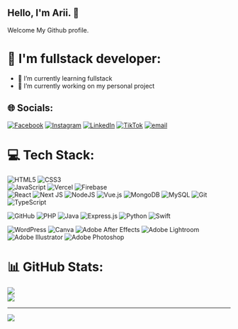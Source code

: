 ## Hello, I'm Arii. 👋  
Welcome My Github profile.<br>
# 💫 I'm fullstack developer:
- 🌱 I’m currently learning fullstack
- 🔭 I’m currently working on my personal project


<!-- Proudly created with GPRM ( https://gprm.itsvg.in ) -->

## 🌐 Socials:
[![Facebook](https://img.shields.io/badge/Facebook-%231877F2.svg?logo=Facebook&logoColor=white)](https://www.facebook.com/profile.php?id=100010655025939&locale=ja_JP) 
[![Instagram](https://img.shields.io/badge/Instagram-%23E4405F.svg?logo=Instagram&logoColor=white)](https://www.instagram.com/opti.ari/) 
[![LinkedIn](https://img.shields.io/badge/LinkedIn-%230077B5.svg?logo=linkedin&logoColor=white)](https://www.linkedin.com/in/ariunjargal-ochirpurev-28ba30300/) 
[![TikTok](https://img.shields.io/badge/TikTok-%23000000.svg?logo=TikTok&logoColor=white)](https://tiktok.com/@opti.ariunjargal.ochirpurev@gmail.com) 
[![email](https://img.shields.io/badge/Email-D14836?logo=gmail&logoColor=white)](mailto:ariunjargal.ochirpurev@gmail.com) 

# 💻 Tech Stack:
![HTML5](https://img.shields.io/badge/html5-%23E34F26.svg?style=for-the-badge&logo=html5&logoColor=white)
![CSS3](https://img.shields.io/badge/css3-%231572B6.svg?style=for-the-badge&logo=css3&logoColor=white)  
![JavaScript](https://img.shields.io/badge/javascript-%23323330.svg?style=for-the-badge&logo=javascript&logoColor=%23F7DF1E) 
![Vercel](https://img.shields.io/badge/vercel-%23000000.svg?style=for-the-badge&logo=vercel&logoColor=white) 
![Firebase](https://img.shields.io/badge/firebase-%23039BE5.svg?style=for-the-badge&logo=firebase)  
![React](https://img.shields.io/badge/react-%2320232a.svg?style=for-the-badge&logo=react&logoColor=%2361DAFB) 
![Next JS](https://img.shields.io/badge/Next-black?style=for-the-badge&logo=next.js&logoColor=white)
![NodeJS](https://img.shields.io/badge/node.js-6DA55F?style=for-the-badge&logo=node.js&logoColor=white) 
![Vue.js](https://img.shields.io/badge/vue.js-%2335495e.svg?style=for-the-badge&logo=vuedotjs&logoColor=%234FC08D) 
![MongoDB](https://img.shields.io/badge/MongoDB-%234ea94b.svg?style=for-the-badge&logo=mongodb&logoColor=white)
![MySQL](https://img.shields.io/badge/mysql-4479A1.svg?style=for-the-badge&logo=mysql&logoColor=white) 
![Git](https://img.shields.io/badge/git-%23F05033.svg?style=for-the-badge&logo=git&logoColor=white) 
![TypeScript](https://img.shields.io/badge/typescript-%23007ACC.svg?style=for-the-badge&logo=typescript&logoColor=white)

![GitHub](https://img.shields.io/badge/github-%23121011.svg?style=for-the-badge&logo=github&logoColor=white) 
![PHP](https://img.shields.io/badge/php-%23777BB4.svg?style=for-the-badge&logo=php&logoColor=white)
![Java](https://img.shields.io/badge/java-%23ED8B00.svg?style=for-the-badge&logo=openjdk&logoColor=white) 
![Express.js](https://img.shields.io/badge/express.js-%23404d59.svg?style=for-the-badge&logo=express&logoColor=%2361DAFB)
![Python](https://img.shields.io/badge/python-3670A0?style=for-the-badge&logo=python&logoColor=ffdd54) 
![Swift](https://img.shields.io/badge/swift-F54A2A?style=for-the-badge&logo=swift&logoColor=white)

![WordPress](https://img.shields.io/badge/WordPress-%23117AC9.svg?style=for-the-badge&logo=WordPress&logoColor=white) 
![Canva](https://img.shields.io/badge/Canva-%2300C4CC.svg?style=for-the-badge&logo=Canva&logoColor=white)
![Adobe After Effects](https://img.shields.io/badge/Adobe%20After%20Effects-9999FF.svg?style=for-the-badge&logo=Adobe%20After%20Effects&logoColor=white) 
![Adobe Lightroom](https://img.shields.io/badge/Adobe%20Lightroom-31A8FF.svg?style=for-the-badge&logo=Adobe%20Lightroom&logoColor=white)
![Adobe Illustrator](https://img.shields.io/badge/adobe%20illustrator-%23FF9A00.svg?style=for-the-badge&logo=adobe%20illustrator&logoColor=white) 
![Adobe Photoshop](https://img.shields.io/badge/adobe%20photoshop-%2331A8FF.svg?style=for-the-badge&logo=adobe%20photoshop&logoColor=white) 

# 📊 GitHub Stats:
![](https://github-readme-stats.vercel.app/api?username=Ariunjargal-O&theme=radical&hide_border=false&include_all_commits=true&count_private=false)<br/>
![](https://github-readme-stats.vercel.app/api/top-langs/?username=Ariunjargal-O&theme=radical&hide_border=false&include_all_commits=true&count_private=false&layout=compact)



---
[![](https://visitcount.itsvg.in/api?id=Ariunjargal-O&icon=0&color=0)](https://visitcount.itsvg.in)

<!-- Proudly created with GPRM ( https://gprm.itsvg.in ) -->
